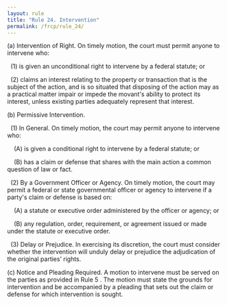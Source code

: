 ```yaml
---
layout: rule
title: "Rule 24. Intervention"
permalink: /frcp/rule_24/
---
```


(a) Intervention of Right. On timely motion, the court must permit anyone to intervene who:


&nbsp;&nbsp;(1) is given an unconditional right to intervene by a federal statute; or


&nbsp;&nbsp;(2) claims an interest relating to the property or transaction that is the subject of the action, and is so situated that disposing of the action may as a practical matter impair or impede the movant's ability to protect its interest, unless existing parties adequately represent that interest.


(b) Permissive Intervention.


&nbsp;&nbsp;(1) In General. On timely motion, the court may permit anyone to intervene who:


&nbsp;&nbsp;&nbsp;&nbsp;(A) is given a conditional right to intervene by a federal statute; or


&nbsp;&nbsp;&nbsp;&nbsp;(B) has a claim or defense that shares with the main action a common question of law or fact.


&nbsp;&nbsp;(2) By a Government Officer or Agency. On timely motion, the court may permit a federal or state governmental officer or agency to intervene if a party's claim or defense is based on:


&nbsp;&nbsp;&nbsp;&nbsp;(A) a statute or executive order administered by the officer or agency; or


&nbsp;&nbsp;&nbsp;&nbsp;(B) any regulation, order, requirement, or agreement issued or made under the statute or executive order.


&nbsp;&nbsp;(3) Delay or Prejudice. In exercising its discretion, the court must consider whether the intervention will unduly delay or prejudice the adjudication of the original parties’ rights.


(c) Notice and Pleading Required. A motion to intervene must be served on the parties as provided in Rule 5 . The motion must state the grounds for intervention and be accompanied by a pleading that sets out the claim or defense for which intervention is sought.